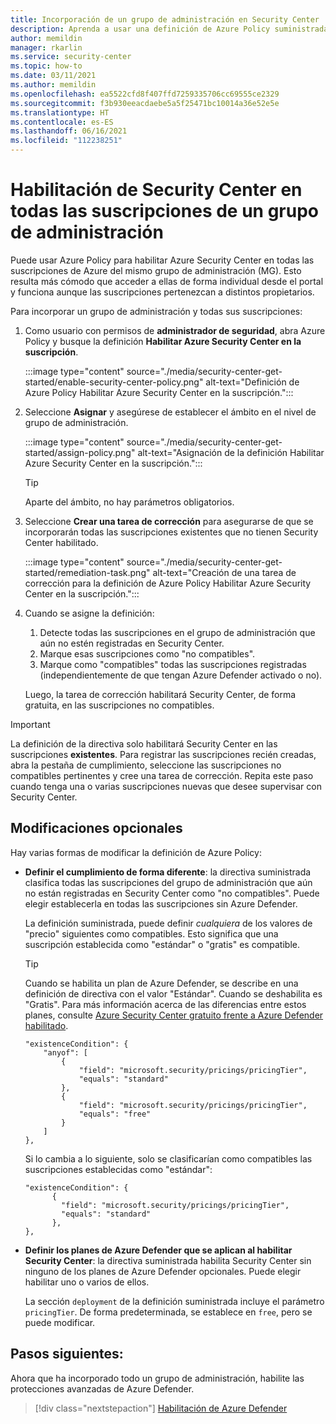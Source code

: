 ```yaml
---
title: Incorporación de un grupo de administración en Security Center
description: Aprenda a usar una definición de Azure Policy suministrada para habilitar Azure Security Center en todas las suscripciones de un grupo de administración.
author: memildin
manager: rkarlin
ms.service: security-center
ms.topic: how-to
ms.date: 03/11/2021
ms.author: memildin
ms.openlocfilehash: ea5522cfd8f407ffd7259335706cc69555ce2329
ms.sourcegitcommit: f3b930eeacdaebe5a5f25471bc10014a36e52e5e
ms.translationtype: HT
ms.contentlocale: es-ES
ms.lasthandoff: 06/16/2021
ms.locfileid: "112238251"
---
```

# <a name="enable-security-center-on-all-subscriptions-in-a-management-group"></a>Habilitación de Security Center en todas las suscripciones de un grupo de administración

Puede usar Azure Policy para habilitar Azure Security Center en todas las suscripciones de Azure del mismo grupo de administración (MG). Esto resulta más cómodo que acceder a ellas de forma individual desde el portal y funciona aunque las suscripciones pertenezcan a distintos propietarios. 

Para incorporar un grupo de administración y todas sus suscripciones:

1. Como usuario con permisos de **administrador de seguridad**, abra Azure Policy y busque la definición **Habilitar Azure Security Center en la suscripción**.

    :::image type="content" source="./media/security-center-get-started/enable-security-center-policy.png" alt-text="Definición de Azure Policy Habilitar Azure Security Center en la suscripción.":::

1. Seleccione **Asignar** y asegúrese de establecer el ámbito en el nivel de grupo de administración.

    :::image type="content" source="./media/security-center-get-started/assign-policy.png" alt-text="Asignación de la definición Habilitar Azure Security Center en la suscripción.":::

    > [!TIP]
    > Aparte del ámbito, no hay parámetros obligatorios.

1. Seleccione **Crear una tarea de corrección** para asegurarse de que se incorporarán todas las suscripciones existentes que no tienen Security Center habilitado.

    :::image type="content" source="./media/security-center-get-started/remediation-task.png" alt-text="Creación de una tarea de corrección para la definición de Azure Policy Habilitar Azure Security Center en la suscripción.":::

1. Cuando se asigne la definición:

    1. Detecte todas las suscripciones en el grupo de administración que aún no estén registradas en Security Center.
    1. Marque esas suscripciones como "no compatibles".
    1. Marque como "compatibles" todas las suscripciones registradas (independientemente de que tengan Azure Defender activado o no).

    Luego, la tarea de corrección habilitará Security Center, de forma gratuita, en las suscripciones no compatibles.

> [!IMPORTANT]
> La definición de la directiva solo habilitará Security Center en las suscripciones **existentes**. Para registrar las suscripciones recién creadas, abra la pestaña de cumplimiento, seleccione las suscripciones no compatibles pertinentes y cree una tarea de corrección. Repita este paso cuando tenga una o varias suscripciones nuevas que desee supervisar con Security Center.

## <a name="optional-modifications"></a>Modificaciones opcionales

Hay varias formas de modificar la definición de Azure Policy: 

- **Definir el cumplimiento de forma diferente**: la directiva suministrada clasifica todas las suscripciones del grupo de administración que aún no están registradas en Security Center como "no compatibles". Puede elegir establecerla en todas las suscripciones sin Azure Defender.

    La definición suministrada, puede definir *cualquiera* de los valores de "precio" siguientes como compatibles. Esto significa que una suscripción establecida como "estándar" o "gratis" es compatible.

    > [!TIP]
    > Cuando se habilita un plan de Azure Defender, se describe en una definición de directiva con el valor "Estándar". Cuando se deshabilita es "Gratis". Para más información acerca de las diferencias entre estos planes, consulte [Azure Security Center gratuito frente a Azure Defender habilitado](security-center-pricing.md). 

    ```
    "existenceCondition": {
        "anyof": [
            {
                "field": "microsoft.security/pricings/pricingTier",
                "equals": "standard"
            },
            {
                "field": "microsoft.security/pricings/pricingTier",
                "equals": "free"
            }
        ]
    },
    ```

    Si lo cambia a lo siguiente, solo se clasificarían como compatibles las suscripciones establecidas como "estándar":

    ```
    "existenceCondition": {
          {
            "field": "microsoft.security/pricings/pricingTier",
            "equals": "standard"
          },
    },
    ```

- **Definir los planes de Azure Defender que se aplican al habilitar Security Center**: la directiva suministrada habilita Security Center sin ninguno de los planes de Azure Defender opcionales. Puede elegir habilitar uno o varios de ellos.

    La sección `deployment` de la definición suministrada incluye el parámetro `pricingTier`. De forma predeterminada, se establece en `free`, pero se puede modificar. 


## <a name="next-steps"></a>Pasos siguientes:

Ahora que ha incorporado todo un grupo de administración, habilite las protecciones avanzadas de Azure Defender. 

> [!div class="nextstepaction"]
> [Habilitación de Azure Defender](enable-azure-defender.md)